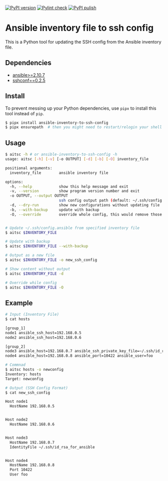 [![PyPI version](https://img.shields.io/pypi/v/ansible-core.svg)](https://pypi.org/project/ansible-core)
[![Pylint check](https://github.com/yioda/ansible-inventory-to-ssh-config/actions/workflows/pylint.yml/badge.svg)](https://github.com/yioda/ansible-inventory-to-ssh-config/actions/workflows/pylint.yml)
[![PyPI pulish](https://github.com/yioda/ansible-inventory-to-ssh-config/actions/workflows/publish-to-pypi.yml/badge.svg)](https://github.com/yioda/ansible-inventory-to-ssh-config/actions/workflows/publish-to-pypi.yml)

# Ansible inventory file to ssh config
This is a Python tool for updating the SSH config from the Ansible inventory file.

## Dependencies

- [ansible>=2.10.7](https://pypi.org/project/ansible/2.10.5/)
- [sshconf==0.2.5](https://pypi.org/project/sshconf/0.2.5/)

## Install

To prevent messing up your Python dependencies, use `pipx` to install this tool instead of `pip`.

``` bash
$ pipx install ansible-inventory-to-ssh-config
$ pipx ensurepath  # then you might need to restart/relogin your shell
```

## Usage

``` bash
$ aitsc -h # or ansible-inventory-to-ssh-config -h
usage: aitsc [-h] [-v] [-o OUTPUT] [-d] [-b] [-O] inventory_file

positional arguments:
  inventory_file        ansible inventory file

options:
  -h, --help            show this help message and exit
  -v, --version         show program version number and exit
  -o OUTPUT, --output OUTPUT
                        ssh config output path (default: ~/.ssh/config.ansible)
  -d, --dry-run         show new configurations without updating file
  -b, --with-backup     update with backup
  -O, --override        override whole config, this would remove those hosts undefined in playbook


# Update ~/.ssh/config.ansible from specified inventory file
$ aitsc $INVENTORY_FILE

# Update with backup
$ aitsc $INVENTORY_FILE --with-backup

# Output as a new file
$ aitsc $INVENTORY_FILE -o new_ssh_config

# Show content without output
$ aitsc $INVENTORY_FILE -d

# Override while config
$ aitsc $INVENTORY_FILE -O
```

## Example

``` bash
# Input (Inventory File)
$ cat hosts

[group_1]
node1 ansible_ssh_host=192.168.0.5
node2 ansible_ssh_host=192.168.0.6

[group_2]
node3 ansible_host=192.168.0.7 ansible_ssh_private_key_file=~/.ssh/id_rsa_for_ansible
node4 ansible_host=192.168.0.8 ansible_port=10422 ansible_user=foo

# Commnad
$ aitsc hosts -o newconfig
Inventory: hosts
Target: newconfig

# Output (SSH Config Format)
$ cat new_ssh_config

Host node1
  HostName 192.168.0.5


Host node2
  HostName 192.168.0.6


Host node3
  HostName 192.168.0.7
  IdentityFile ~/.ssh/id_rsa_for_ansible


Host node4
  HostName 192.168.0.8
  Port 10422
  User foo
```
